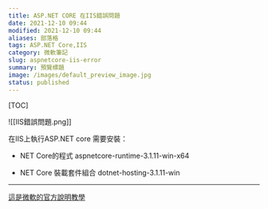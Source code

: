 ```yaml
---
title: ASP.NET CORE 在IIS錯誤問題
date: 2021-12-10 09:44
modified: 2021-12-10 09:44
aliases: 部落格 
tags: ASP.NET Core,IIS
category: 微軟筆記
slug: aspnetcore-iis-error
summary: 預覽標題
image: /images/default_preview_image.jpg
status: published
---
```


[TOC]


![[IIS錯誤問題.png]]


在IIS上執行ASP.NET core 需要安裝：

- NET Core的程式
aspnetcore-runtime-3.1.11-win-x64

- NET Core 裝載套件組合
dotnet-hosting-3.1.11-win

---

[這是微軟的官方說明教學](https://docs.microsoft.com/zh-tw/aspnet/core/tutorials/publish-to-iis?view=aspnetcore-5.0&tabs=netcore-cli)
